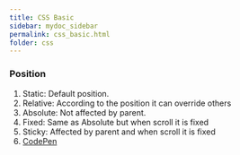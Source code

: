 ```yaml
---
title: CSS Basic
sidebar: mydoc_sidebar
permalink: css_basic.html
folder: css
---
```


### Position
  1. Static: Default position.
  2. Relative: According to the position it can override others
  3. Absolute: Not affected by parent.
  4. Fixed: Same as Absolute but when scroll it is fixed
  5. Sticky: Affected by parent and when scroll it is fixed
  6. [CodePen](https://codepen.io/lomoboy76/pen/QWgGNWo)

